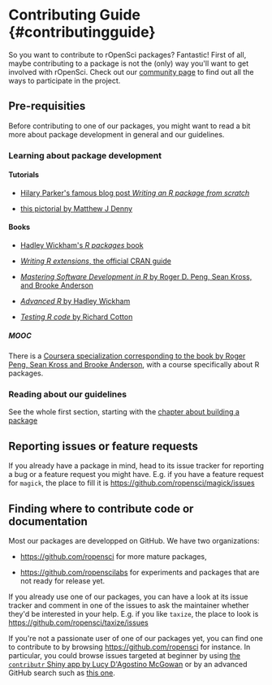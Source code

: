 # Contributing Guide {#contributingguide}

So you want to contribute to rOpenSci packages? Fantastic! First of all, maybe contributing to a package is not the (only) way you'll want to get involved with rOpenSci. Check out our [community page](https://ropensci.org/community/) to find out all the ways to participate in the project.

## Pre-requisities

Before contributing to one of our packages, you might want to read a bit more about package development in general and our guidelines.

### Learning about package development

#### Tutorials

* [Hilary Parker's famous blog post *Writing an R package from scratch*](https://hilaryparker.com/2014/04/29/writing-an-r-package-from-scratch/)

* [this pictorial by Matthew J Denny](http://www.mjdenny.com/R_Package_Pictorial.html)

#### Books

* [Hadley Wickham's *R packages* book](http://r-pkgs.had.co.nz/)

* [*Writing R extensions*, the official CRAN guide](http://cran.r-project.org/doc/manuals/r-release/R-exts.html)

* [*Mastering Software Development in R* by Roger D. Peng, Sean Kross, and Brooke Anderson](https://bookdown.org/rdpeng/RProgDA/)

* [*Advanced R* by Hadley Wickham](http://adv-r.had.co.nz/)

* [*Testing R code* by Richard Cotton](https://www.crcpress.com/Testing-R-Code/Cotton/p/book/9781498763653)

##### MOOC

There is a [Coursera specialization corresponding to the book by Roger Peng, Sean Kross and Brooke Anderson](https://fr.coursera.org/specializations/r), with a course specifically about R packages.

### Reading about our guidelines

See the whole first section, starting with the [chapter about building a package](#building)

## Reporting issues or feature requests

If you already have a package in mind, head to its issue tracker for reporting a bug or a feature request you might have. E.g. if you have a feature request for `magick`, the place to fill it is https://github.com/ropensci/magick/issues

## Finding where to contribute code or documentation

Most our packages are developped on GitHub. We have two organizations:

* https://github.com/ropensci for more mature packages,

* https://github.com/ropenscilabs for experiments and packages that are not ready for release yet.

If you already use one of our packages, you can have a look at its issue tracker and comment in one of the issues to ask the maintainer whether they'd be interested in your help. E.g. if you like `taxize`, the place to look is https://github.com/ropensci/taxize/issues

If you're not a passionate user of one of our packages yet, you can find one to contribute to by browsing https://github.com/ropensci for instance. In particular, you could browse issues targeted at beginner by using [the `contributr` Shiny app by Lucy D'Agostino McGowan](https://github.com/search?q=user%3Aropensci+user%3Aropenscilabs+label%3ABeginner+state%3Aopen&type=Issues)
 or by an advanced GitHub search such as [this one](https://github.com/search?q=user%3Aropensci+user%3Aropenscilabs+label%3ABeginner+state%3Aopen&type=Issues).
